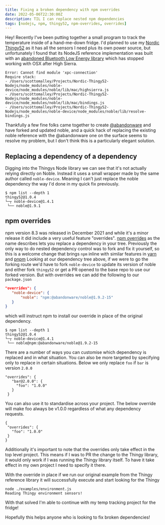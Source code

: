 ```yaml
---
title: Fixing a broken dependency with npm overrides
date: 2022-05-06T22:30:00Z
description: TIL I can replace nested npm dependencies
tags: [nodejs, npm, thingy52, npm-overrides, overrides]
---
```

 
Hey! Recently I've been putting together a small program to track the temperature inside of a hand-me-down fridge. I'd planned to use my [Nordic Thingy52](https://www.nordicsemi.com/Products/Development-hardware/Nordic-Thingy-52) as it has all the sensors I need plus its own power source, but unfortunately I found that its NodeJS reference implementation was built with an [abandoned Bluetooth Low Energy library](https://github.com/noble/noble) which has stopped working with OSX after High Sierra.
 
```
Error: Cannot find module 'xpc-connection'
Require stack:
- /Users/scottomalley/Projects/Nordic-Thingy52-Nodejs/node_modules/noble-device/node_modules/noble/lib/mac/highsierra.js
- /Users/scottomalley/Projects/Nordic-Thingy52-Nodejs/node_modules/noble-device/node_modules/noble/lib/mac/bindings.js
- /Users/scottomalley/Projects/Nordic-Thingy52-Nodejs/node_modules/noble-device/node_modules/noble/lib/resolve-bindings.js
```
Thankfully a few fine folks came together to create [@abandonware](https://abandonware.github.io/) and have forked and updated noble, and a quick hack of replacing the existing noble reference with the @abandonware one on the surface seems to resolve my problem, but I don't think this is a particularly elegant solution.
## Replacing a dependency of a dependency
Digging into the Thingys Node library we can see that it's not actually relying directly on Noble. Instead it uses a small wrapper made by the same author called `noble-device`. Meaning I can't just replace the noble dependency the way I'd done in my quick fix previously.
 
 
```
$ npm list --depth 1
thingy52@1.0.4
└─┬ noble-device@1.4.1
 └── noble@1.9.1
```
 
## npm overrides
npm version 8.3 was released in December 2021 and while it's a minor release it did include a very useful feature "overrides".
[npm overrides](https://docs.npmjs.com/cli/v8/configuring-npm/package-json#overrides) as the name describes lets you replace a dependency in your tree. Previously the only way to do nested dependency control was to fork and fix it yourself, so this is a welcome change that brings `npm` inline with similar features in [yarn](https://classic.yarnpkg.com/en/docs/selective-version-resolutions/) and [pnpm](https://pnpm.io/package_json#pnpmoverrides)
Looking at our dependency tree above, if we were to go the forking route we'd have to fork `noble-device` to update its version of noble and either fork `thingy52` or get a PR opened to the base repo to use our forked version. But with overrides we can add the following to our `package.json`
 
 
```json
"overrides": {
   "noble-device": {
       "noble": "npm:@abandonware/noble@1.9.2-15"
   }
}
```
 
which will instruct npm to install our override in place of the original dependency.
 
 
```
$ npm list --depth 1
thingy52@1.0.4
└─┬ noble-device@1.4.1
 └── noble@npm:@abandonware/noble@1.9.2-15
```
 
There are a number of ways you can customise which dependency is replaced and in what situation. You can also be more targeted by specifying only to replace in certain situations. Below we only replace `foo` if `bar` is version `2.0.0`
 
```
"overrides": {
   "bar@2.0.0": {
     "foo": "1.0.0"
   }
 }
```
 
You can also use it to standardise across your project. The below override will make foo always be v1.0.0 regardless of what any dependency requests.
 
```
{
 "overrides": {
   "foo": "1.0.0"
 }
}
```
 
Additionally it's important to note that the overrides only take effect in the top level project. This means if I was to PR the change to the Thingy library, it would only work if I was running the Thingy library itself. To have it take effect in my own project I need to specify it there.
 
With the override in place if we run our original example from the Thingy reference library it will successfully execute and start looking for the Thingy
 
```                            
node ./examples/environment.js
Reading Thingy environment sensors!
```
 
With that solved I'm able to continue with my temp tracking project for the fridge!
 
Hopefully this helps anyone who is looking to fix broken dependencies!


